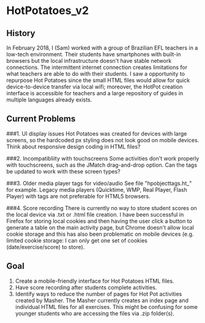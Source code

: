 # HotPotatoes_v2

## History
In February 2018, I (Sam) worked with a group of Brazilian EFL teachers in a low-tech environment. Their students have smartphones with built-in browsers but the local infrastructure doesn't have stable network connections. The intermittent internet connection creates limitations for what teachers are able to do with their students. I saw a opportunity to repurpose Hot Potatoes since the small HTML files would allow for quick device-to-device transfer via local wifi; moreover, the HotPot creation interface is accessible for teachers and a large repository of guides in multiple languages already exists.

## Current Problems
###1. UI display issues
Hot Potatoes was created for devices with large screens, so the hardcoded px styling does not look good on mobile devices. Think about responsive design coding in HTML files?

###2. Incompatibliity with touchscreens
Some activities don't work properly with touchscreens, such as the JMatch drag-and-drop option. Can the tags be updated to work with these screen types?

###3. Older media player tags for video/audio
See file "hpobjecttags.ht_" for example. Legacy media players (Quicktime, WMP, Real Player, Flash Player) with <object> tags are not preferable for HTML5 browsers.
  
###4. Score recording
There is currently no way to store student scores on the local device via .txt or .html file creation. I have been successful in Firefox for storing local cookies and then having the user click a button to generate a table on the main activity page, but Chrome doesn't allow local cookie storage and this has also been problematic on mobile devices (e.g. limited cookie storage: I can only get one set of cookies (date/exercise/score) to store).
  
## Goal
1. Create a mobile-friendly interface for Hot Potatoes HTML files.
2. Have score recording after students complete activities.
3. Identify ways to reduce the number of pages for Hot Pot activities created by Masher.
The Masher currently creates an index page and individual HTML files for all exercises. This might be confusing for some younger students who are accessing the files via .zip folder(s).
